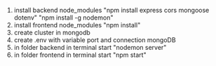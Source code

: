 1. install backend node_modules "npm install express cors mongoose dotenv" "npm install -g nodemon"
2. install frontend node_modules "npm install"
3. create cluster in mongodb
4. create .env with variable port and connection mongoDB
5. in folder backend in terminal start "nodemon server"
6. in folder frontend in terminal start "npm start"
